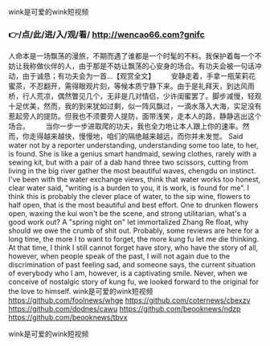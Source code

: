 
wink是可爱的wink短视频




### 👉/点/此/进/入/观/看/ http://wencao66.com?gnifc




人命本是一场飘荡的漫旅，不期而遇了谁都是一个时髦的不料。我保护着每一个不妨让我称做伙伴的人，由于那是不妨让飘荡的心安身的场合。有功夫会被一句话冲动，由于诚恳；有功夫会为一首...【观赏全文】
　　安静走着，手拿一瓶茉莉花蜜茶，不忍翻开，需得眼观片刻，等候本质宁静下来。由于是礼拜天，到达风雨桥，行人荒凉，偶然瞥见几个，无非是几对情侣，少许闺蜜罢了。脚步减慢，轻观十足优美，然而，我的到来犹如过剩，似一阵风飘过，一滴水落入大海，实足没有惹起旁人的提防。但我也不须要旁人提防，面带浅笑，走本人的路，静静逃出这个场合。
　　当你一步一步进取爬的功夫，我也全力地让本人跟上你的速率。然而，你走得越来越快，慢慢地，咱们的隔绝越来越远，而你并未发觉。
Said water not by a reporter understanding, understanding some too late, to her, is found.
She is like a genius smart handmaid, sewing clothes, rarely with a sewing kit, but with a pair of a dab hand three two scissors, cutting from living in the big river gather the most beautiful waves, chengdu on instinct.
I've been with the water exchange views, think that water works too honest, clear water said, "writing is a burden to you, it is work, is found for me".
I think this is probably the clever place of water, to the sip wine, flowers to half open, that is the most beautiful and best effort.
One to drunken flowers open, waxing the kui won't be the scene, and strong utilitarian, what's a good work out?
A "spring night on" let immortalized Zhang Re float, why should we owe the crumb of shit out.
Probably, some reviews are here for a long time, the more I to want to forget, the more kung fu let me die thinking.
At that time, I think I still cannot forget have story, who have the story of all, however, when people speak of the past, I will not again due to the discrimination of past feeling sad, and someone says, the current situation of everybody who I am, however, is a captivating smile.
Never, when we conceive of nostalgic story of kung fu, we looked forward to the original for the love to himself.
wink是可爱的wink短视频 https://github.com/foolnews/whge
https://github.com/coternews/cbexzv
https://github.com/dodnes/cawu
https://github.com/beooknews/ndzp
https://github.com/beooknews/tbvx





wink是可爱的wink短视频
